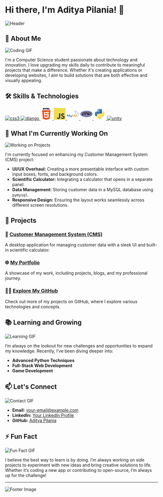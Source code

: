 # Hi there, I'm Aditya Pilania! 👋

![Header](./github-header-image.png)

## 🚀 About Me

![Coding GIF](https://user-images.githubusercontent.com/your-profile/coding.gif)

I'm a Computer Science student passionate about technology and innovation. I love upgrading my skills daily to contribute to meaningful projects that make a difference. Whether it's creating applications or developing websites, I aim to build solutions that are both effective and visually appealing.

## 🛠 Skills & Technologies

<p align="left"> <a href="https://www.w3schools.com/css/" target="_blank" rel="noreferrer"> <img src="https://raw.githubusercontenSt.com/devicons/devicon/master/icons/css3/css3-original-wordmark.svg" alt="css3" width="40" height="40"/> </a> <a href="https://www.djangoproject.com/" target="_blank" rel="noreferrer"> <img src="https://cdn.worldvectorlogo.com/logos/django.svg" alt="django" width="40" height="40"/> </a> <a href="https://www.w3.org/html/" target="_blank" rel="noreferrer"> <img src="https://raw.githubusercontent.com/devicons/devicon/master/icons/html5/html5-original-wordmark.svg" alt="html5" width="40" height="40"/> </a> <a href="https://developer.mozilla.org/en-US/docs/Web/JavaScript" target="_blank" rel="noreferrer"> <img src="https://raw.githubusercontent.com/devicons/devicon/master/icons/javascript/javascript-original.svg" alt="javascript" width="40" height="40"/> </a> <a href="https://www.mysql.com/" target="_blank" rel="noreferrer"> <img src="https://raw.githubusercontent.com/devicons/devicon/master/icons/mysql/mysql-original-wordmark.svg" alt="mysql" width="40" height="40"/> </a> <a href="https://www.php.net" target="_blank" rel="noreferrer"> <img src="https://raw.githubusercontent.com/devicons/devicon/master/icons/php/php-original.svg" alt="php" width="40" height="40"/> </a> <a href="https://www.python.org" target="_blank" rel="noreferrer"> <img src="https://raw.githubusercontent.com/devicons/devicon/master/icons/python/python-original.svg" alt="python" width="40" height="40"/> </a> <a href="https://unity.com/" target="_blank" rel="noreferrer"> <img src="https://www.vectorlogo.zone/logos/unity3d/unity3d-icon.svg" alt="unity" width="40" height="40"/> </a> </p>

## 🌱 What I'm Currently Working On

![Working on Projects](https://user-images.githubusercontent.com/your-profile/working-on-projects.gif)

I'm currently focused on enhancing my Customer Management System (CMS) project:

- **UI/UX Overhaul:** Creating a more presentable interface with custom input boxes, fonts, and background colors.
- **Scientific Calculator:** Integrating a calculator that opens in a separate panel.
- **Data Management:** Storing customer data in a MySQL database using `pymysql`.
- **Responsive Design:** Ensuring the layout works seamlessly across different screen resolutions.

## 💼 Projects

### 🔧 [Customer Management System (CMS)](https://github.com/your-repo-link)
A desktop application for managing customer data with a sleek UI and built-in scientific calculator.

### 🌐 [My Portfolio](https://your-portfolio-link)
A showcase of my work, including projects, blogs, and my professional journey.

### 🧑‍💻 [Explore My GitHub](https://github.com/AdityaPilania?tab=repositories)
Check out more of my projects on GitHub, where I explore various technologies and concepts.

## 📚 Learning and Growing

![Learning GIF](https://user-images.githubusercontent.com/your-profile/learning.gif)

I’m always on the lookout for new challenges and opportunities to expand my knowledge. Recently, I’ve been diving deeper into:

- **Advanced Python Techniques**
- **Full-Stack Web Development**
- **Game Development**

## 📫 Let's Connect

![Contact GIF](https://user-images.githubusercontent.com/your-profile/contact.gif)

- **Email:** [your-email@example.com](mailto:your-email@example.com)
- **LinkedIn:** [Your LinkedIn Profile](https://www.linkedin.com/in/your-linkedin-profile)
- **GitHub:** [Aditya Pilania](https://github.com/AdityaPilania)

## ⚡ Fun Fact

![Fun Fact GIF](https://user-images.githubusercontent.com/your-profile/fun-fact.gif)

I believe the best way to learn is by doing. I’m always working on side projects to experiment with new ideas and bring creative solutions to life. Whether it’s coding a new app or contributing to open-source, I’m always up for the challenge!

---

![Footer Image](https://user-images.githubusercontent.com/your-profile/footer-image.png)
